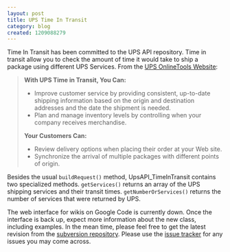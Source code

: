 ```yaml
---
layout: post
title: UPS Time In Transit
category: blog
created: 1209088279
---
```

Time In Transit has been committed to the UPS API repository. Time in transit
allow you to check the amount of time it would take to ship a package using
different UPS Services. From the
[UPS OnlineTools Website](http://www.ups.com/onlinetools):

<!--more-->

> **With UPS Time in Transit, You Can:**
>
> * Improve customer service by providing consistent, up-to-date shipping information based on the origin and destination addresses and the date the shipment is needed.</li>
> * Plan and manage inventory levels by controlling when your company receives merchandise.</li>
>
> **Your Customers Can:**
>
> * Review delivery options when placing their order at your Web site.</li>
> * Synchronize the arrival of multiple packages with different points of origin.</li>

Besides the usual `buildRequest()` method, UpsAPI_TimeInTransit contains two
specialized methods. `getServices()` returns an array of the UPS shipping
services and their transit times. `getNumberOrServices()` returns the number of
services that were returned by UPS.

The web interface for wikis on Google Code is currently down. Once the interface
is back up, expect more information about the new class, including examples. In
the mean time, please feel free to get the latest revision from the
[subversion repository](http://code.google.com/p/php-ups-api/source/checkout).
Please use the
[issue tracker](http://code.google.com/p/php-ups-api/issues/list) for any issues
you may come across.
